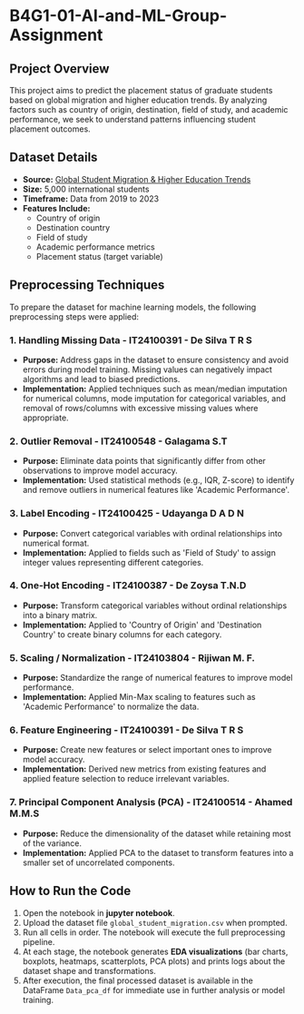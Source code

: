 # B4G1-01-AI-and-ML-Group-Assignment

## Project Overview

This project aims to predict the placement status of graduate students based on global migration and higher education trends. By analyzing factors such as country of origin, destination, field of study, and academic performance, we seek to understand patterns influencing student placement outcomes.

## Dataset Details

- **Source:** [Global Student Migration & Higher Education Trends](https://www.kaggle.com/datasets/atharvasoundankar/global-student-migration-and-higher-education-trends)
- **Size:** 5,000 international students
- **Timeframe:** Data from 2019 to 2023
- **Features Include:**
  - Country of origin
  - Destination country
  - Field of study
  - Academic performance metrics
  - Placement status (target variable)

## Preprocessing Techniques

To prepare the dataset for machine learning models, the following preprocessing steps were applied:

### 1. Handling Missing Data - IT24100391 - De Silva T R S  
- **Purpose:** Address gaps in the dataset to ensure consistency and avoid errors during model training. Missing values can negatively impact algorithms and lead to biased predictions.
- **Implementation:** Applied techniques such as mean/median imputation for numerical columns, mode imputation for categorical variables, and removal of rows/columns with excessive missing values where appropriate.

### 2. Outlier Removal - IT24100548 - Galagama S.T 
- **Purpose:** Eliminate data points that significantly differ from other observations to improve model accuracy.
- **Implementation:** Used statistical methods (e.g., IQR, Z-score) to identify and remove outliers in numerical features like 'Academic Performance'.

### 3. Label Encoding - IT24100425 - Udayanga D A D N 
- **Purpose:** Convert categorical variables with ordinal relationships into numerical format.
- **Implementation:** Applied to fields such as 'Field of Study' to assign integer values representing different categories.

### 4. One-Hot Encoding - IT24100387 - De Zoysa T.N.D 
- **Purpose:** Transform categorical variables without ordinal relationships into a binary matrix.
- **Implementation:** Applied to 'Country of Origin' and 'Destination Country' to create binary columns for each category.

### 5. Scaling / Normalization - IT24103804 - Rijiwan M. F.
- **Purpose:** Standardize the range of numerical features to improve model performance.
- **Implementation:** Applied Min-Max scaling to features such as 'Academic Performance' to normalize the data.

### 6. Feature Engineering - IT24100391 - De Silva T R S 
- **Purpose:** Create new features or select important ones to improve model accuracy.
- **Implementation:** Derived new metrics from existing features and applied feature selection to reduce irrelevant variables.

### 7. Principal Component Analysis (PCA) - IT24100514 - Ahamed M.M.S 
- **Purpose:** Reduce the dimensionality of the dataset while retaining most of the variance.
- **Implementation:** Applied PCA to the dataset to transform features into a smaller set of uncorrelated components.

##  How to Run the Code
1. Open the notebook in **jupyter notebook**.
2. Upload the dataset file `global_student_migration.csv` when prompted.  
3. Run all cells in order. The notebook will execute the full preprocessing pipeline.
4. At each stage, the notebook generates **EDA visualizations** (bar charts, boxplots, heatmaps, scatterplots, PCA plots) and prints logs about the dataset shape and transformations.  
5. After execution, the final processed dataset is available in the DataFrame `Data_pca_df` for immediate use in further analysis or model training.  
